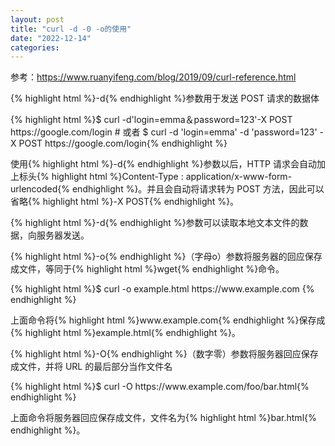 ```yaml
---
layout: post
title: "curl -d -0 -o的使用"
date: "2022-12-14"
categories: 
---
```

<p>参考：<a href="https://www.ruanyifeng.com/blog/2019/09/curl-reference.html">https://www.ruanyifeng.com/blog/2019/09/curl-reference.html</a></p>
<p>{% highlight html %}-d{% endhighlight %}参数用于发送 POST 请求的数据体</p>
{% highlight html %}$ curl -d&#39;login=emma＆password=123&#39;-X POST https://google.com/login
# 或者
$ curl -d &#39;login=emma&#39; -d &#39;password=123&#39; -X POST  https://google.com/login{% endhighlight %}
<p>使用{% highlight html %}-d{% endhighlight %}参数以后，HTTP 请求会自动加上标头{% highlight html %}Content-Type : application/x-www-form-urlencoded{% endhighlight %}。并且会自动将请求转为 POST 方法，因此可以省略{% highlight html %}-X POST{% endhighlight %}。</p>
<p>{% highlight html %}-d{% endhighlight %}参数可以读取本地文本文件的数据，向服务器发送。</p>
<p>{% highlight html %}-o{% endhighlight %}（字母o）参数将服务器的回应保存成文件，等同于{% highlight html %}wget{% endhighlight %}命令。</p>
{% highlight html %}$ curl -o example.html https://www.example.com
{% endhighlight %}
<p>上面命令将{% highlight html %}www.example.com{% endhighlight %}保存成{% highlight html %}example.html{% endhighlight %}。</p>
<p>{% highlight html %}-O{% endhighlight %}（数字零）参数将服务器回应保存成文件，并将 URL 的最后部分当作文件名</p>
{% highlight html %}$ curl -O https://www.example.com/foo/bar.html{% endhighlight %}
<p>上面命令将服务器回应保存成文件，文件名为{% highlight html %}bar.html{% endhighlight %}。</p>
